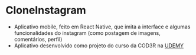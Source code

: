 # CloneInstagram
- Aplicativo mobile, feito em React Native, que imita a interface e algumas funcionalidades do instagram (como postagem de imagens, comentários, perfil)
- Aplicativo desenvolvido como projeto do curso da COD3R na [UDEMY](https://www.udemy.com/course/curso-react-native/)
